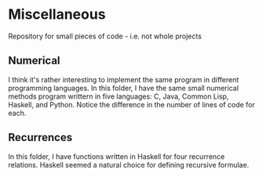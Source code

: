 # Miscellaneous
Repository for small pieces of code - i.e. not whole projects

## Numerical
I think it's rather interesting to implement the same program in different programming languages. In this folder,
I have the same small numerical methods program writtern in five languages: C, Java, Common Lisp, Haskell, and Python. 
Notice the difference in the number of lines of code for each.

## Recurrences
In this folder, I have functions written in Haskell for four recurrence relations. 
Haskell seemed a natural choice for defining recursive formulae. 
